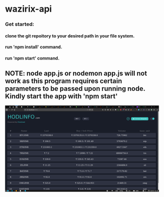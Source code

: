 # wazirix-api
### Get started:

#### clone the git repoitory to your desired path in your file system.
#### run 'npm install' command.
#### run 'npm start' command.

## NOTE: node app.js or nodemon app.js will not work as this program requires certain parameters to be passed upon running node. Kindly start the app with 'npm start' 

![Screenshot](homepage.png)

